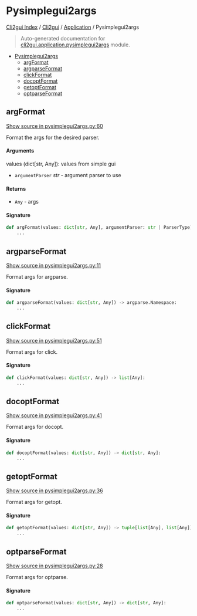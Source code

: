 # Pysimplegui2args

[Cli2gui Index](../../README.md#cli2gui-index) /
[Cli2gui](../index.md#cli2gui) /
[Application](./index.md#application) /
Pysimplegui2args

> Auto-generated documentation for [cli2gui.application.pysimplegui2args](../../../../cli2gui/application/pysimplegui2args.py) module.

- [Pysimplegui2args](#pysimplegui2args)
  - [argFormat](#argformat)
  - [argparseFormat](#argparseformat)
  - [clickFormat](#clickformat)
  - [docoptFormat](#docoptformat)
  - [getoptFormat](#getoptformat)
  - [optparseFormat](#optparseformat)

## argFormat

[Show source in pysimplegui2args.py:60](../../../../cli2gui/application/pysimplegui2args.py#L60)

Format the args for the desired parser.

#### Arguments

values (dict[str, Any]): values from simple gui
- `argumentParser` *str* - argument parser to use

#### Returns

- `Any` - args

#### Signature

```python
def argFormat(values: dict[str, Any], argumentParser: str | ParserType) -> Any:
    ...
```



## argparseFormat

[Show source in pysimplegui2args.py:11](../../../../cli2gui/application/pysimplegui2args.py#L11)

Format args for argparse.

#### Signature

```python
def argparseFormat(values: dict[str, Any]) -> argparse.Namespace:
    ...
```



## clickFormat

[Show source in pysimplegui2args.py:51](../../../../cli2gui/application/pysimplegui2args.py#L51)

Format args for click.

#### Signature

```python
def clickFormat(values: dict[str, Any]) -> list[Any]:
    ...
```



## docoptFormat

[Show source in pysimplegui2args.py:41](../../../../cli2gui/application/pysimplegui2args.py#L41)

Format args for docopt.

#### Signature

```python
def docoptFormat(values: dict[str, Any]) -> dict[str, Any]:
    ...
```



## getoptFormat

[Show source in pysimplegui2args.py:36](../../../../cli2gui/application/pysimplegui2args.py#L36)

Format args for getopt.

#### Signature

```python
def getoptFormat(values: dict[str, Any]) -> tuple[list[Any], list[Any]]:
    ...
```



## optparseFormat

[Show source in pysimplegui2args.py:28](../../../../cli2gui/application/pysimplegui2args.py#L28)

Format args for optparse.

#### Signature

```python
def optparseFormat(values: dict[str, Any]) -> dict[str, Any]:
    ...
```



